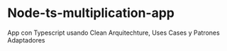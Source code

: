 # Node-ts-multiplication-app

App con Typescript usando Clean Arquitechture, Uses Cases y Patrones Adaptadores